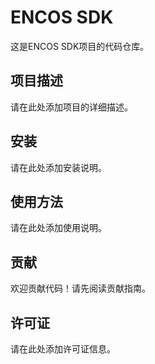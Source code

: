 # ENCOS SDK

这是ENCOS SDK项目的代码仓库。

## 项目描述

请在此处添加项目的详细描述。

## 安装

请在此处添加安装说明。

## 使用方法

请在此处添加使用说明。

## 贡献

欢迎贡献代码！请先阅读贡献指南。

## 许可证

请在此处添加许可证信息。
